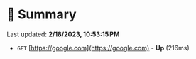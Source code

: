 # 📖 Summary
Last updated: **2/18/2023, 10:53:15 PM**

- `GET` [https://google.com](https://google.com) - **Up** (216ms)

